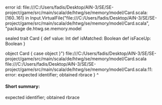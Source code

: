 error id: file:///C:/Users/fadis/Desktop/AIN-3/SE/SE-project/game/src/main/scala/de/htwg/se/memory/model/Card.scala:[160..161) in Input.VirtualFile("file:///C:/Users/fadis/Desktop/AIN-3/SE/SE-project/game/src/main/scala/de/htwg/se/memory/model/Card.scala", "package de.htwg.se.memory.model

sealed trait Card {
    def value: Int
    def isMatched: Boolean
    def isFaceUp: Boolean
} 

object Card {
    case object 
}")
file:///C:/Users/fadis/Desktop/AIN-3/SE/SE-project/game/src/main/scala/de/htwg/se/memory/model/Card.scala
file:///C:/Users/fadis/Desktop/AIN-3/SE/SE-project/game/src/main/scala/de/htwg/se/memory/model/Card.scala:11: error: expected identifier; obtained rbrace
}
^
#### Short summary: 

expected identifier; obtained rbrace